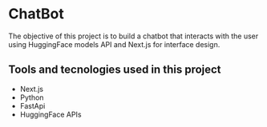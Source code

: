 # ChatBot

The objective of this project is to build a chatbot that interacts with the user using HuggingFace models API and Next.js for interface design.

## Tools and tecnologies used in this project

- Next.js
- Python
- FastApi
- HuggingFace APIs